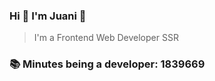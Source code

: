 ### Hi 👋 I&#39;m Juani 🦁

> I&#39;m a Frontend Web Developer SSR

### 📚 Minutes being a developer: 1839669
